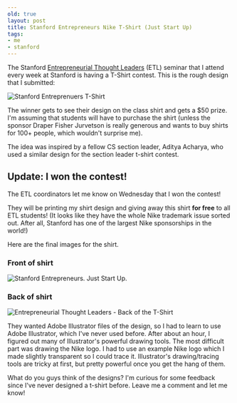 ```yaml
---
old: true
layout: post
title: Stanford Entrepreneurs Nike T-Shirt (Just Start Up)
tags:
- me
- stanford
---
```


The Stanford [Entrepreneurial Thought Leaders](http://etl.stanford.edu/) (ETL) seminar that I attend every week at Stanford is having a T-Shirt contest. This is the rough design that I submitted:

![Stanford Entreprenuers T-Shirt](/images/t-shirt-design.jpg)

 The winner gets to see their design on the class shirt and gets a $50 prize. I'm assuming that students will have to purchase the shirt (unless the sponsor Draper Fisher Jurvetson is really generous and wants to buy shirts for 100+ people, which wouldn't surprise me).

The idea was inspired by a fellow CS section leader, Aditya                                                          Acharya, who used a similar design for the section leader t-shirt contest.

## Update: I won the contest!

The ETL coordinators let me know on Wednesday that I won the contest!

They will be printing my shirt design and giving away this shirt **for free** to all ETL students! (It looks like they have the whole Nike trademark issue sorted out. After all, Stanford has one of the largest Nike sponsorships in the world!)

Here are the final images for the shirt.

### Front of shirt

![Stanford Entrepreneurs. Just Start Up.](/images/shirt_front.png)

### Back of shirt

![Entrepreneurial Thought Leaders - Back of the T-Shirt](/images/shirt_back.png)

They wanted Adobe Illustrator files of the design, so I had to learn to use Adobe Illustrator, which I've never used before. After about an hour, I figured out many of Illustrator's powerful drawing tools. The most difficult part was drawing the Nike logo. I had to use an example Nike logo which I made slightly transparent so I could trace it. Illustrator's drawing/tracing tools are tricky at first, but pretty powerful once you get the hang of them.

What do you guys think of the designs? I'm curious for some feedback since I've never designed a t-shirt before. Leave me a comment and let me know!